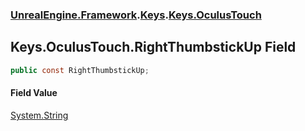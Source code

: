 ### [UnrealEngine.Framework](./UnrealEngine-Framework.md 'UnrealEngine.Framework').[Keys](./UnrealEngine-Framework-Keys.md 'UnrealEngine.Framework.Keys').[Keys.OculusTouch](./UnrealEngine-Framework-Keys-OculusTouch.md 'UnrealEngine.Framework.Keys.OculusTouch')
## Keys.OculusTouch.RightThumbstickUp Field
  
```csharp
public const RightThumbstickUp;
```
#### Field Value
[System.String](https://docs.microsoft.com/en-us/dotnet/api/System.String 'System.String')  
